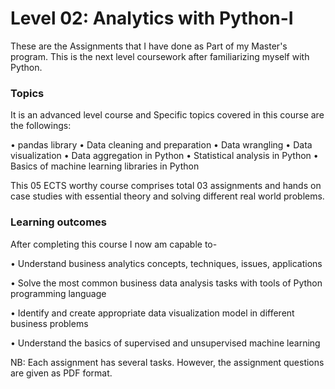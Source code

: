 # Level 02: Analytics with Python-I

These are the Assignments that I have done as Part of my Master's program. This is the next level coursework after familiarizing myself with Python.


### Topics

It is an advanced level course and Specific topics covered in this course are the followings:

• pandas library
• Data cleaning and preparation
• Data wrangling
• Data visualization
• Data aggregation in Python
• Statistical analysis in Python
• Basics of machine learning libraries in Python

This 05 ECTS worthy course comprises total 03 assignments and hands on case studies with essential theory and solving different real world problems.

### Learning outcomes

After completing this course I now am capable to-

• Understand business analytics concepts, techniques, issues, applications

• Solve the most common business data analysis tasks with tools of Python programming language

• Identify and create appropriate data visualization model in different business problems

• Understand the basics of supervised and unsupervised machine learning


NB: Each assignment has several tasks. However, the assignment questions are given as PDF format.

